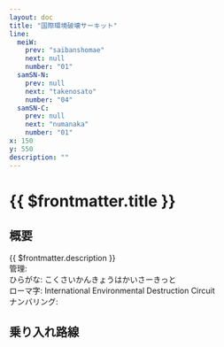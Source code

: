 ```yaml
---
layout: doc
title: "国際環境破壊サーキット"
line:
  meiW:
    prev: "saibanshomae"
    next: null
    number: "01"
  samSN-N:
    prev: null
    next: "takenosato"
    number: "04"
  samSN-C:
    prev: null
    next: "numanaka"
    number: "01"
x: 150
y: 550
description: ""
---
```


# {{ $frontmatter.title }}
<!-- ![駅の写真の説明](駅の写真のURL) -->

## 概要
{{ $frontmatter.description }}  
管理:   
ひらがな: こくさいかんきょうはかいさーきっと  
ローマ字: International Environmental Destruction Circuit  
ナンバリング: <Numberling />

## 乗り入れ路線
<LineInfo />